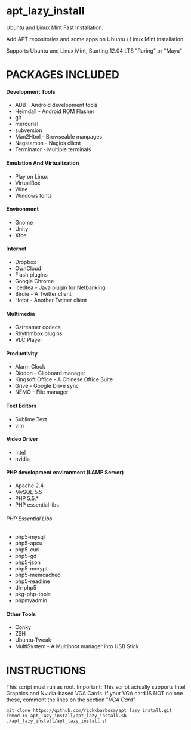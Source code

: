 apt_lazy_install
================

Ubuntu and Linux Mint Fast Installation.

Add APT repositories and some apps on Ubuntu / Linux Mint installation.

Supports Ubuntu and Linux Mint, Starting 12.04 LTS "Raring" or "Maya"


PACKAGES INCLUDED
=================

#### Development Tools
* ADB - Android development tools
* Heimdall - Android ROM Flasher
* git
* mercurial
* subversion
* Man2Html - Browseable manpages
* Nagstamon - Nagios client
* Terminator - Multiple terminals
 
#### Emulation And Virtualization
* Play on Linux
* VirtualBox
* Wine
* Windows fonts

#### Environment
* Gnome
* Unity
* Xfce

#### Internet
* Dropbox
* OwnCloud
* Flash plugins
* Google Chrome
* Icedtea - Java plugin for Netbanking
* Birdie - A Twitter client
* Hotot - Another Twitter client

#### Multimedia
* Gstreamer codecs
* Rhythmbox plugins
* VLC Player

#### Productivity
* Alarm Clock
* Diodon - Clipboard manager
* Kingsoft Office - A Chinese Office Suite
* Grive - Google Drive sync
* NEMO - File manager

#### Text Editors
* Sublime Text
* vim

#### Video Driver
* Intel
* nvidia

#### PHP development environment (LAMP Server)
* Apache 2.4
* MySQL 5.5
* PHP 5.5.*
* PHP essential libs

###### PHP Essential Libs
* php5-mysql
* php5-apcu
* php5-curl
* php5-gd
* php5-json
* php5-mcrypt
* php5-memcached
* php5-readline
* dh-php5
* pkg-php-tools
* phpmyadmin

#### Other Tools
* Conky
* ZSH
* Ubuntu-Tweak
* MultiSystem - A Multiboot manager into USB Stick


INSTRUCTIONS
============

This script must run as root.
Important: This script actually supports Intel Graphics and Nvidia-based VGA Cards. If your VGA card IS NOT no one these, comment the lines on the section "*VGA Card*"

    git clone https://github.com/rickkbarbosa/apt_lazy_install.git
    chmod +x apt_lazy_install/apt_lazy_install.sh
    ./apt_lazy_install/apt_lazy_install.sh
